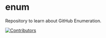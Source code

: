 # enum
Repository to learn about GitHub Enumeration.


















































































































[![Contributors](https://img.shields.io/badge/Contributors-3-brightgreen)](https://github.com/EurydiceCorp/enum/graphs/contributors)
